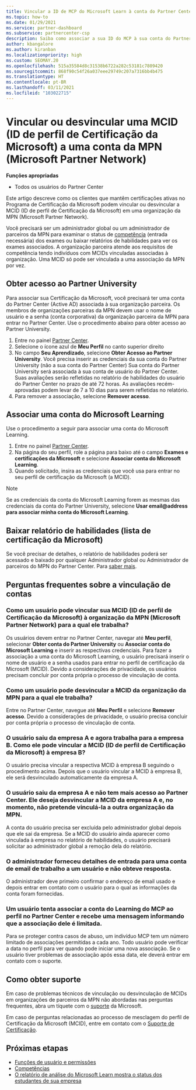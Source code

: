 ```yaml
---
title: Vincular a ID de MCP do Microsoft Learn à conta do Partner Center
ms.topic: how-to
ms.date: 01/29/2021
ms.service: partner-dashboard
ms.subservice: partnercenter-csp
description: Saiba como associar a sua ID do MCP à sua conta do Partner Center para que a sua empresa possa ver os roteiros de treinamento e de aprendizagem que você seguiu para as competências.
author: kbangalore
ms.author: kiranban
ms.localizationpriority: high
ms.custom: SEOMAY.20
ms.openlocfilehash: 515a35584d8c31538b6722a282c53181c7809420
ms.sourcegitcommit: 868f90c54f26a037eee29749c207a7316bb4b475
ms.translationtype: HT
ms.contentlocale: pt-BR
ms.lasthandoff: 03/11/2021
ms.locfileid: "103022715"
---
```

# <a name="link-or-unlink-a-microsoft-certification-profile-id-mcid-to-a-microsoft-partner-network-mpn-account"></a>Vincular ou desvincular uma MCID (ID de perfil de Certificação da Microsoft) a uma conta da MPN (Microsoft Partner Network)

**Funções apropriadas**

- Todos os usuários do Partner Center

Este artigo descreve como os clientes que mantêm certificações ativas no Programa de Certificação da Microsoft podem vincular ou desvincular a MCID (ID de perfil de Certificação da Microsoft) em uma organização da MPN (Microsoft Partner Network).

Você precisará ser um administrador global ou um administrador de parceiros da MPN para examinar o status de [competência](https://partner.microsoft.com/pcv/partnership/competencies) (entrada necessária) dos exames ou baixar relatórios de habilidades para ver os exames associados. A organização parceira atende aos requisitos de competência tendo indivíduos com MCIDs vinculadas associadas à organização. Uma MCID só pode ser vinculada a uma associação da MPN por vez.

## <a name="get-partner-university-access"></a>Obter acesso ao Partner University

Para associar sua Certificação da Microsoft, você precisará ter uma conta do Partner Center (Active AD) associada à sua organização parceira. Os membros de organizações parceiras da MPN devem usar o nome de usuário e a senha (conta corporativa) da organização parceira da MPN para entrar no Partner Center.
Use o procedimento abaixo para obter acesso ao Partner University.

1. Entre no painel [Partner Center](https://partner.microsoft.com/dashboard/).
2. Selecione o ícone azul de **Meu Perfil** no canto superior direito
3. No campo **Seu Aprendizado**, selecione **Obter Acesso ao Partner University**. Você precisa inserir as credenciais da sua conta do Partner University (não a sua conta do Partner Center) Sua conta do Partner University será associada à sua conta de usuário do Partner Center. Suas avaliações serão refletidas no relatório de habilidades do usuário do Partner Center no prazo de até 72 horas. As avaliações recém-aprovadas podem levar de 7 a 10 dias para serem refletidas no relatório.
4. Para remover a associação, selecione **Remover acesso**.

## <a name="associate-a-microsoft-learning-account"></a>Associar uma conta do Microsoft Learning

Use o procedimento a seguir para associar uma conta do Microsoft Learning. 

1. Entre no painel [Partner Center](https://partner.microsoft.com/dashboard/).
2. Na página do seu perfil, role a página para baixo até o campo **Exames e certificações da Microsoft** e selecione **Associar conta do Microsoft Learning**.
3. Quando solicitado, insira as credenciais que você usa para entrar no seu perfil de certificação da Microsoft (a MCID).

>[!NOTE]
>Se as credenciais da conta do Microsoft Learning forem as mesmas das credenciais da conta do Partner University, selecione **Usar email@address para associar minha conta do Microsoft Learning**.

## <a name="download-skills-report-microsoft-certification-list"></a>Baixar relatório de habilidades (lista de certificação da Microsoft)
Se você precisar de detalhes, o relatório de habilidades poderá ser acessado e baixado por qualquer Administrador global ou Administrador de parceiros do MPN do Partner Center. Para [saber mais](https://docs.microsoft.com/partner-center/mpn-skills-report#view-skills-report-data).


## <a name="frequently-asked-questions-about-linking-accounts"></a>Perguntas frequentes sobre a vinculação de contas

### <a name="how-can-a-user-link-their-microsoft-certification-profile-id-mcid-with-the-microsoft-partner-network-mpn-organization-they-work-for"></a>Como um usuário pode vincular sua MCID (ID de perfil de Certificação da Microsoft) à organização da MPN (Microsoft Partner Network) para a qual ele trabalha?

Os usuários devem entrar no Partner Center, navegar até **Meu perfil**, selecionar **Obter conta do Partner University** ou **Associar conta do Microsoft Learning** e inserir as respectivas credenciais. Para fazer a associação a uma conta do Microsoft Learning, o usuário precisará inserir o nome de usuário e a senha usados para entrar no perfil de certificação da Microsoft (MCID). Devido a considerações de privacidade, os usuários precisam concluir por conta própria o processo de vinculação de conta.  

### <a name="how-can-a-user-unlink-their-mcid-from-the-mpn-organization-they-work-for"></a>Como um usuário pode desvincular a MCID da organização da MPN para a qual ele trabalha?

Entre no Partner Center, navegue até **Meu Perfil** e selecione **Remover acesso**. Devido a considerações de privacidade, o usuário precisa concluir por conta própria o processo de vinculação de conta.

### <a name="the-user-left-company-a-and-now-works-for-company-b-how-can-they-link-their-microsoft-certification-profile-id-mcid-with-company-b"></a>O usuário saiu da empresa A e agora trabalha para a empresa B. Como ele pode vincular a MCID (ID de perfil de Certificação da Microsoft) à empresa B?

O usuário precisa vincular a respectiva MCID à empresa B seguindo o procedimento acima. Depois que o usuário vincular a MCID à empresa B, ele será desvinculado automaticamente da empresa A.

### <a name="the-user-left-company-a-and-no-longer-has-access-to-partner-center-they-want-to-unlink-their-mcid-from-company-a-and-are-not-planning-to-link-it-with-another-mpn-organization-at-the-moment"></a>O usuário saiu da empresa A e não tem mais acesso ao Partner Center. Ele deseja desvincular a MCID da empresa A e, no momento, não pretende vinculá-la a outra organização da MPN.

A conta do usuário precisa ser excluída pelo administrador global depois que ele sai da empresa. Se a MCID do usuário ainda aparecer como vinculada à empresa no relatório de habilidades, o usuário precisará solicitar ao administrador global a remoção dela do relatório.

### <a name="the-admin-provided-sign-in-details-for-a-work-email-account-to-a-user-and-they-have-had-no-response"></a>O administrador forneceu detalhes de entrada para uma conta de email de trabalho a um usuário e não obteve resposta.

O administrador deve primeiro confirmar o endereço de email usado e depois entrar em contato com o usuário para o qual as informações da conta foram fornecidas.

### <a name="a-user-tries-to-associate-their-mcp-learning-account-to-their-profile-in-partner-center-and-receives-a-message-that-their-association-is-limited"></a>Um usuário tenta associar a conta do Learning do MCP ao perfil no Partner Center e recebe uma mensagem informando que a associação dele é limitada.

Para se proteger contra casos de abuso, um indivíduo MCP tem um número limitado de associações permitidas a cada ano. Todo usuário pode verificar a data no perfil para ver quando pode iniciar uma nova associação. Se o usuário tiver problemas de associação após essa data, ele deverá entrar em contato com o suporte.  

## <a name="how-to-get-support"></a>Como obter suporte

Em caso de problemas técnicos de vinculação ou desvinculação de MCIDs em organizações de parceiros da MPN não abordadas nas perguntas frequentes, abra um tíquete com o [suporte](https://partner.microsoft.com/support) da Microsoft.

Em caso de perguntas relacionadas ao processo de mesclagem do perfil de Certificação da Microsoft (MCID), entre em contato com o [Suporte de Certificação](https://aka.ms/mcpforum).

## <a name="next-steps"></a>Próximas etapas

- [Funções de usuário e permissões](./permissions-overview.md)
- [Competências](https://partner.microsoft.com/membership/competencies)
- [O relatório de análise do Microsoft Learn mostra o status dos estudantes de sua empresa](ms-learn-analytics.md)
